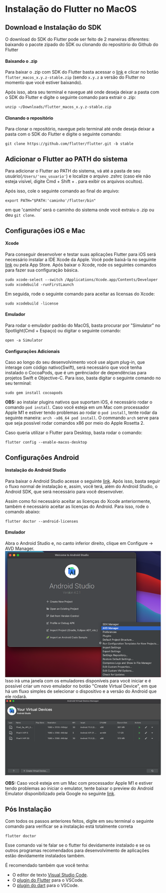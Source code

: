 # Instalação do Flutter no MacOS

## Download e Instalação do SDK

O download do SDK do Flutter pode ser feito de 2 maneiras diferentes: baixando o pacote zipado do SDK ou clonando do repositório do Github do Flutter

#### Baixando o .zip
Para baixar o .zip com SDK do Flutter basta acessar o [link](https://flutter.dev/docs/get-started/install/macos#get-sdk) e clicar no botão `flutter_macos_x.y.z-stable.zip` (sendo `x.y.z` a versão do Flutter no momento que você estiver baixando).

Após isso, abra seu terminal e navegue até onde deseja deixar a pasta com o SDK do Flutter e digite o seguinte comando para extrair o .zip:
```
unzip ~/Downloads/flutter_macos_x.y.z-stable.zip
```

#### Clonando o repositório
Para clonar o repositório, navegue pelo terminal até onde deseja deixar a pasta com o SDK do Flutter e digite o seguinte comando:
```
git clone https://github.com/flutter/flutter.git -b stable
```

## Adicionar o Flutter ao PATH do sistema

Para adicionar o Flutter ao PATH do sistema, vá até a pasta de seu usuário(`/Users/'seu_usuario'`) e localize o arquivo .zshrc (caso ele não esteja visível, digite Cmd + Shift + . para exibir os arquivos ocultos).

Após isso, cole o seguinte comando ao final do arquivo:
```
export PATH="$PATH:'caminho'/flutter/bin"
```
em que 'caminho' será o caminho do sistema onde você extraiu o .zip ou deu `git clone`.

## Configurações iOS e Mac
#### Xcode
Para conseguir desenvolver e testar suas aplicações Flutter para iOS será necessário instalar a IDE Xcode da Apple.
Você pode baixá-la no seguinte [link](https://developer.apple.com/xcode/) ou pela App Store.
Após baixar o Xcode, rode os seguintes comandos para fazer sua configuração básica.
```
sudo xcode-select --switch /Applications/Xcode.app/Contents/Developer
sudo xcodebuild -runFirstLaunch
```
Em seguida, rode o seguinte comando para aceitar as licensas do Xcode:
```
sudo xcodebuild -license
```

#### Emulador
Para rodar o emulador padrão do MacOS, basta procurar por "Simulator" no Spotlight(Cmd + Espaço) ou digitar o seguinte comando:
```
open -a Simulator
```

#### Configurações Adicionais
Caso ao longo do seu desenvolvimento você use algum plug-in, que interage com código nativo(Swift), será necessário que você tenha instalado o CocoaPods, que é um gerênciador de dependências para projetos Swift e Objective-C.
Para isso, basta digitar o seguinte comando no seu terminal:
```
sudo gem install cocoapods
```

**OBS:** ao instalar plugins nativos que suportam iOS, é necessário rodar o comando `pod install`. Caso você esteja em um Mac com processador Apple M1 e estiver tendo problemas ao rodar o `pod install`, tente rodar da seguinte maneira: `arch -x86_64 pod install`. O commando `arch` serve para que seja possível rodar comandos x86 por meio do Apple Rosetta 2.

Caso queria utilizar o Flutter para Desktop, basta rodar o comando:
```
flutter config --enable-macos-desktop
```

## Configurações Android
#### Instalação do Android Studio
Para baixar o Android Studio acesse o seguinte [link](https://developer.android.com/studio).
Após isso, basta seguir o fluxo normal de instalação e, assim, você terá, além do Android Studio, o Android SDK, que será necessário para você desenvolver.

Assim como foi necessário aceitar as licenças do Xcode anteriormente, também é necessário aceitar as licenças do Android. Para isso, rode o comando abaixo:
```
flutter doctor --android-licenses
```

#### Emulador
Abra o Android Studio e, no canto inferior direito, clique em Configure → AVD Manager. 
<img src='../../../assets/android_studio.png' width=600>
Isso irá uma janela com os emuladores disponíveis para você iniciar e é possível criar um novo emulador no botão "Create Virtual Device", em que há um fluxo simples de selecionar o dispositivo e a versão do Android que ele rodará.
<img src='../../../assets/emulator_list.png' width=600>

**OBS:** Caso você esteja em um Mac com processador Apple M1 e estiver tendo problemas ao iniciar o emulator, tente baixar o preview do Android Emulator disponibilizado pela Google no seguinte [link](https://github.com/google/android-emulator-m1-preview/releases).

## Pós Instalação

Com todos os passos anteriores feitos, digite em seu terminal o seguinte comando para verificar se a instalação está totalmente correta

```
flutter doctor
```

Esse comando vai te falar se o flutter foi devidamente instalado e se os outros programas recomendados para desenvolvimento de aplicações estão devidamente instalados também.

É recomendado também que você tenha:

- O editor de texto [Visual Studio Code](https://code.visualstudio.com/).
- O [plugin do Flutter](https://marketplace.visualstudio.com/items?itemName=Dart-Code.flutter) para o VSCode.
- O [plugin do dart](https://marketplace.visualstudio.com/items?itemName=Dart-Code.dart-code) para o VSCode.



